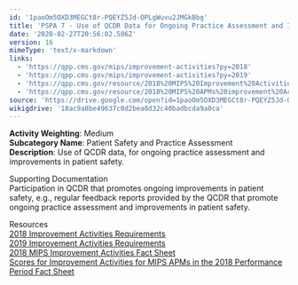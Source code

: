 ```yaml
---
id: '1paoOm5OXD3MEGCt8r-PQEYZ5Jd-OPLgWuvu2JMGkBbg'
title: 'PSPA 7 - Use of QCDR Data for Ongoing Practice Assessment and Improvements'
date: '2020-02-27T20:56:02.586Z'
version: 16
mimeType: 'text/x-markdown'
links:
  - 'https://qpp.cms.gov/mips/improvement-activities?py=2018'
  - 'https://qpp.cms.gov/mips/improvement-activities?py=2019'
  - 'https://qpp.cms.gov/resource/2018%20MIPS%20Improvement%20Activities%20Fact%20Sheet'
  - 'https://qpp.cms.gov/resource/2018%20MIPS%20APMs%20improvement%20Activities%20scores%20fact%20sheet'
source: 'https://drive.google.com/open?id=1paoOm5OXD3MEGCt8r-PQEYZ5Jd-OPLgWuvu2JMGkBbg'
wikigdrive: '18ac9a8be49637c0d2bea8d32c40badbcda9a0ca'
---
```





**Activity Weighting**: Medium  
**Subcategory Name**: Patient Safety and Practice Assessment  
**Description**: Use of QCDR data, for ongoing practice assessment and improvements in patient safety.




Supporting Documentation  
Participation in QCDR that promotes ongoing improvements in patient safety, e.g., regular feedback reports provided by the QCDR that promote ongoing practice assessment and improvements in patient safety.




Resources  
[2018 Improvement Activities Requirements](https://qpp.cms.gov/mips/improvement-activities?py=2018)  
[2019 Improvement Activities Requirements](https://qpp.cms.gov/mips/improvement-activities?py=2019)  
[2018 MIPS Improvement Activities Fact Sheet](https://qpp.cms.gov/resource/2018%20MIPS%20Improvement%20Activities%20Fact%20Sheet)  
[Scores for Improvement Activities for MIPS APMs in the 2018 Performance Period Fact Sheet](https://qpp.cms.gov/resource/2018%20MIPS%20APMs%20improvement%20Activities%20scores%20fact%20sheet)
